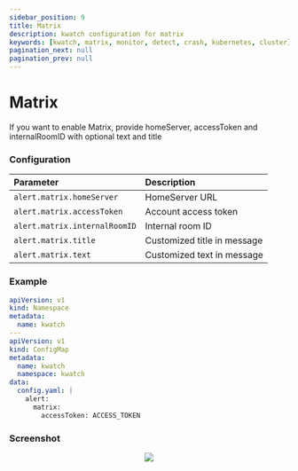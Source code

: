 ```yaml
---
sidebar_position: 9
title: Matrix
description: kwatch configuration for matrix
keywords: [kwatch, matrix, monitor, detect, crash, kubernetes, cluster]
pagination_next: null
pagination_prev: null
---
```


# Matrix

If you want to enable Matrix, provide homeServer, accessToken and internalRoomID
with optional text and title

### Configuration

| Parameter                           | Description                            |
|:------------------------------------|:-------------------------------------- |
| `alert.matrix.homeServer`           | HomeServer URL                         |
| `alert.matrix.accessToken`          | Account access token                   |
| `alert.matrix.internalRoomID`       | Internal room ID                       |
| `alert.matrix.title`                | Customized title in message            |
| `alert.matrix.text`                 | Customized text in message             |

### Example

```yaml
apiVersion: v1
kind: Namespace
metadata:
  name: kwatch
---
apiVersion: v1
kind: ConfigMap
metadata:
  name: kwatch
  namespace: kwatch
data:
  config.yaml: |
    alert:
      matrix:
        accessToken: ACCESS_TOKEN
```

### Screenshot

<p align="center">
    <img src="./../../img/matrix.png" max-height="700px" />
</p>